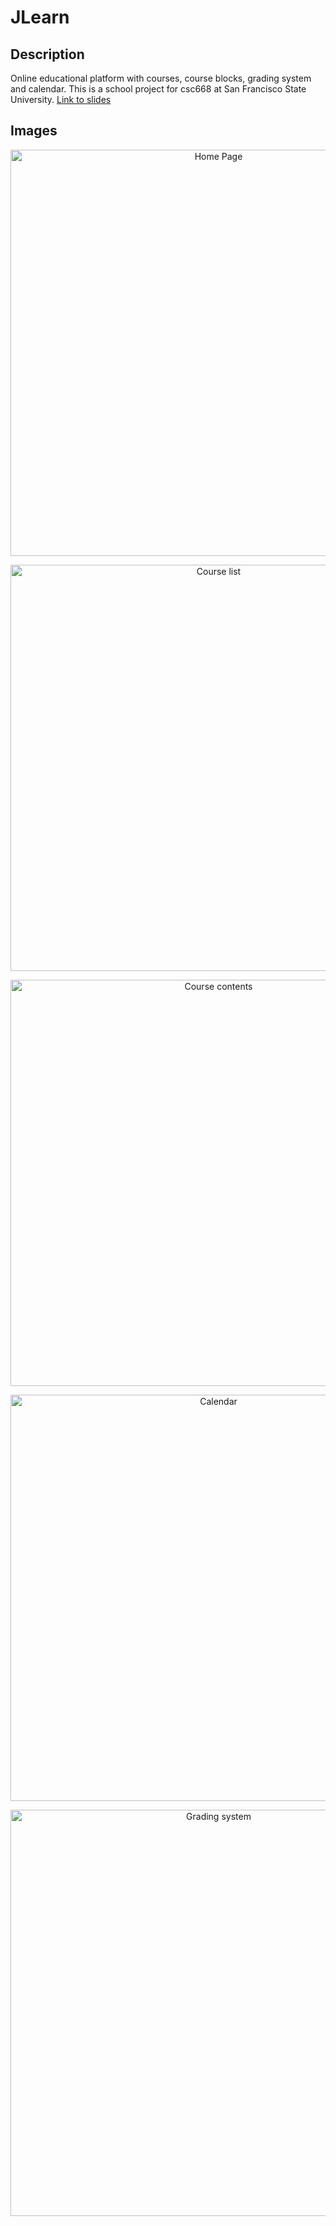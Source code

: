 # JLearn

## Description
Online educational platform with courses, course blocks, grading system and calendar. This is a school project for csc668 at San Francisco State University. [Link to slides](https://docs.google.com/presentation/d/e/2PACX-1vS2-E089qiHsW0hhvK_2Z-CeFvVlQjiFgP8XARuxBZwHx9UZBQeiE9e7SEELz_t-O3RkNr77iCIcqOn/pub?start=false&loop=false&delayms=3000&slide=id.g5a2a2196ff_1_46)

## Images
<p align="center">
<img src="https://imgur.com/TCMrlaO.png" alt="Home Page" width="650">
<p>
<p align="center">
<img src="https://imgur.com/Y0gjeHl.png" alt="Course list" width="650">
<p>
<p align="center">
<img src="https://imgur.com/Ha9MI3q.png" alt="Course contents" width="650">
<p>
<p align="center">
<img src="https://imgur.com/ABbJfGe.png" alt="Calendar" width="650">
<p>
<p align="center">
<img src="https://imgur.com/8MJ343d.png" alt="Grading system" width="650">
<p>
